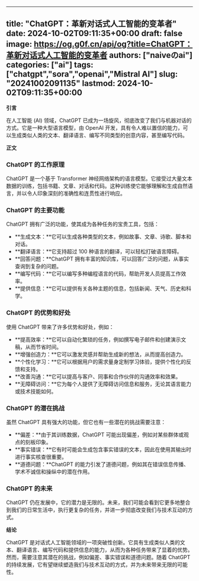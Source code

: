 
---
title: "ChatGPT：革新对话式人工智能的变革者"
date: 2024-10-02T09:11:35+00:00
draft: false
image: https://og.g0f.cn/api/og?title=ChatGPT：革新对话式人工智能的变革者
authors: ["naiveのai"]
categories: ["ai"]
tags: ["chatgpt","sora","openai","Mistral AI"]
slug: "20241002091135"
lastmod: 2024-10-02T09:11:35+00:00
---
**引言**

在人工智能 (AI) 领域，ChatGPT 已成为一场旋风，彻底改变了我们与机器对话的方式。它是一种大型语言模型，由 OpenAI 开发，具有令人难以置信的能力，可以生成类似人类的文本、翻译语言、编写不同类型的创意内容，甚至编写代码。

**正文**

### ChatGPT 的工作原理

ChatGPT 是一个基于 Transformer 神经网络架构的语言模型。它接受过大量文本数据的训练，包括书籍、文章、对话和代码。这种训练使它能够理解和生成自然语言，并以令人印象深刻的准确性和连贯性进行响应。

### ChatGPT 的主要功能

ChatGPT 拥有广泛的功能，使其成为各种任务的宝贵工具，包括：

* **生成文本：**它可以生成各种类型的文本，例如故事、文章、诗歌、脚本和对话。
* **翻译语言：**它支持超过 100 种语言的翻译，可以轻松打破语言障碍。
* **回答问题：**ChatGPT 拥有丰富的知识库，可以回答广泛的问题，从事实查询到复杂的问题。
* **编写代码：**它可以编写多种编程语言的代码，帮助开发人员提高工作效率。
* **提供信息：**它可以提供有关各种主题的信息，包括新闻、天气、历史和科学。

### ChatGPT 的优势和好处

使用 ChatGPT 带来了许多优势和好处，例如：

* **提高效率：**它可以自动化繁琐的任务，例如撰写电子邮件和创建演示文稿，从而节省时间。
* **增强创造力：**它可以激发灵感并帮助生成新的想法，从而提高创造力。
* **个性化学习：**它可以根据用户的需求量身定制学习体验，提供个性化的反馈和支持。
* **改善沟通：**它可以提高与客户、同事和合作伙伴的沟通效率和效果。
* **无障碍访问：**它为每个人提供了无障碍访问信息和服务，无论其语言能力或技术技能如何。

### ChatGPT 的潜在挑战

虽然 ChatGPT 具有强大的功能，但它也有一些潜在的挑战需要注意：

* **偏差：**由于其训练数据，ChatGPT 可能出现偏差，例如对某些群体或观点的刻板印象。
* **事实错误：**它有时可能会生成包含事实错误的文本，因此在使用其输出时进行事实核查很重要。
* **道德问题：**ChatGPT 的能力引发了道德问题，例如其在错误信息传播、学术不诚信和操纵中的潜在作用。

### ChatGPT 的未来

ChatGPT 仍在发展中，它的潜力是无限的。未来，我们可能会看到它更多地整合到我们的日常生活中，执行更复杂的任务，并进一步彻底改变我们与技术互动的方式。

**结论**

ChatGPT 是对话式人工智能领域的一项突破性创新。它具有生成类似人类的文本、翻译语言、编写代码和提供信息的能力，从而为各种任务带来了显着的优势。然而，需要注意其潜在的挑战，例如偏差、事实错误和道德问题。随着 ChatGPT 的持续发展，它有望继续塑造我们与技术互动的方式，并为未来带来无限的可能性。